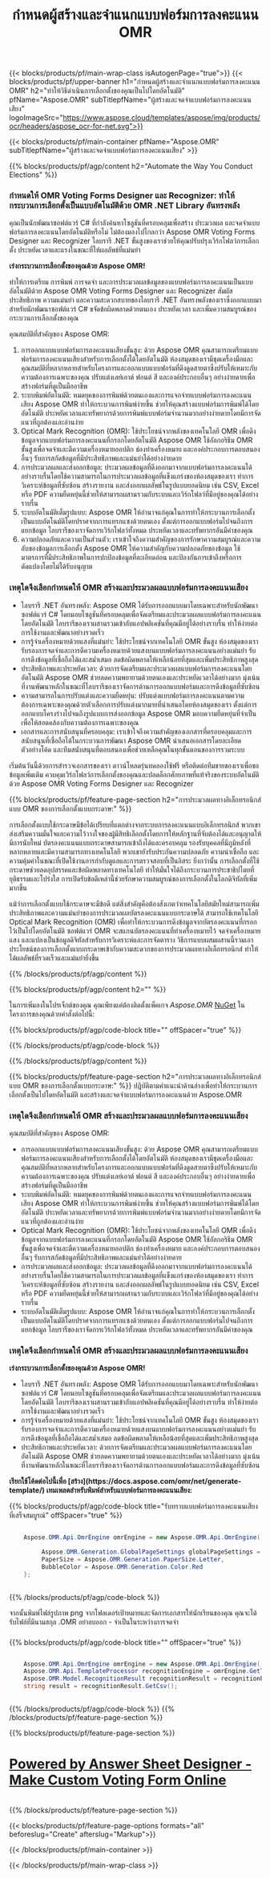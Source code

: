 ﻿---
title: กำหนดผู้สร้างและจำแนกแบบฟอร์มการลงคะแนน OMR
weight: 3920
url: /th/voting/form/
lang: th
langdirlevel: 2
locales: as,he,or,pa,ru,uk,ar,fa,bg,cs,da,de,es,el,hu,hr,fr,nl,id,it,lt,lv,mk,pl,pt,ro,sk,sl,sv,sr,vi,th,tr,ko,ja,bn,gu,hi,kn,mr,ne,ta,te,ur,sd
description: ทำให้การเตรียม การพิมพ์ การจดจำ และการประมวลผลข้อมูลของแบบฟอร์มการลงคะแนนเป็นแบบอัตโนมัติด้วย Aspose OMR Voting Forms Designer และ Recognizer สัมผัสประสิทธิภาพ ความแม่นยำ และความสะดวกอันทรงพลังของเรา
---

{{< blocks/products/pf/main-wrap-class isAutogenPage="true">}}
{{< blocks/products/pf/upper-banner h1="กำหนดผู้สร้างและจำแนกแบบฟอร์มการลงคะแนน OMR" h2="ทำให้วิธีดำเนินการเลือกตั้งของคุณเป็นไปโดยอัตโนมัติ" pfName="Aspose.OMR" subTitlepfName="ผู้สร้างและจดจำแบบฟอร์มการลงคะแนนเสียง" logoImageSrc="https://www.aspose.cloud/templates/aspose/img/products/ocr/headers/aspose_ocr-for-net.svg">}}

{{< blocks/products/pf/main-container pfName="Aspose.OMR" subTitlepfName="ผู้สร้างและจดจำแบบฟอร์มการลงคะแนนเสียง" >}}


{{% blocks/products/pf/agp/content h2="Automate the Way You Conduct Elections" %}}

<h3>กำหนดให้ OMR Voting Forms Designer และ Recognizer: ทำให้กระบวนการเลือกตั้งเป็นแบบอัตโนมัติด้วย OMR .NET Library อันทรงพลัง</h3>

<p>คุณเป็นนักพัฒนาซอฟต์แวร์ C# ที่กำลังค้นหาโซลูชันที่ครอบคลุมเพื่อสร้าง ประมวลผล และจดจำแบบฟอร์มการลงคะแนนโดยอัตโนมัติหรือไม่ ไม่ต้องมองไปไกลกว่า Aspose OMR Voting Forms Designer และ Recognizer ไลบรารี .NET ขั้นสูงของเราช่วยให้คุณปรับปรุงเวิร์กโฟลว์การเลือกตั้ง ประหยัดเวลาและแรงในขณะที่ให้ผลลัพธ์ที่แม่นยำ</p>

<p><b>เร่งกระบวนการเลือกตั้งของคุณด้วย Aspose OMR!</b></p>

<p>ทำให้การเตรียม การพิมพ์ การจดจำ และการประมวลผลข้อมูลของแบบฟอร์มการลงคะแนนเป็นแบบอัตโนมัติด้วย Aspose OMR Voting Forms Designer และ Recognizer สัมผัสประสิทธิภาพ ความแม่นยำ และความสะดวกสบายของไลบรารี .NET อันทรงพลังของเราซึ่งออกแบบมาสำหรับนักพัฒนาซอฟต์แวร์ C# ขจัดข้อผิดพลาดด้วยตนเอง ประหยัดเวลา และเพิ่มความสมบูรณ์ของกระบวนการเลือกตั้งของคุณ</p>

<p>คุณสมบัติที่สำคัญของ Aspose OMR:</p>

<ol>
	<li>การออกแบบแบบฟอร์มการลงคะแนนเสียงขั้นสูง: ด้วย Aspose OMR คุณสามารถเตรียมแบบฟอร์มการลงคะแนนเสียงสำหรับการเลือกตั้งได้โดยอัตโนมัติ ห้องสมุดของเรามีชุดเครื่องมือและคุณสมบัติที่หลากหลายสำหรับโครงการและออกแบบแบบฟอร์มที่ดึงดูดสายตาซึ่งปรับให้เหมาะกับความต้องการเฉพาะของคุณ ปรับแต่งเลย์เอาต์ ฟอนต์ สี และองค์ประกอบอื่นๆ อย่างง่ายดายเพื่อสร้างฟอร์มที่ดูเป็นมืออาชีพ</li>
	<li>ระบบพิมพ์อัตโนมัติ: หมดยุคของการพิมพ์ด้วยตนเองและการแจกจ่ายแบบฟอร์มการลงคะแนนเสียง Aspose OMR ทำให้กระบวนการพิมพ์ง่ายขึ้น ช่วยให้คุณสร้างแบบฟอร์มการพิมพ์ได้โดยอัตโนมัติ ประหยัดเวลาและทรัพยากรด้วยการพิมพ์แบบฟอร์มจำนวนมากอย่างง่ายดายโดยมีการจัดแนวที่ถูกต้องและอ่านง่าย</li>
	<li>Optical Mark Recognition (OMR): ใช้ประโยชน์จากพลังของเทคโนโลยี OMR เพื่อดึงข้อมูลจากแบบฟอร์มการลงคะแนนที่กรอกโดยอัตโนมัติ Aspose OMR ใช้อัลกอริธึม OMR ขั้นสูงเพื่อจดจำและตีความเครื่องหมายออปติก ช่องทำเครื่องหมาย และองค์ประกอบการตอบสนองอื่นๆ รับการสกัดข้อมูลที่มีประสิทธิภาพและแม่นยำได้อย่างง่ายดาย</li>
	<li>การประมวลผลและส่งออกข้อมูล: ประมวลผลข้อมูลที่ดึงออกมาจากแบบฟอร์มการลงคะแนนได้อย่างราบรื่นโดยใช้ความสามารถในการประมวลผลข้อมูลที่แข็งแกร่งของห้องสมุดของเรา ทำการวิเคราะห์ข้อมูลที่ซับซ้อน สร้างรายงาน และส่งออกผลลัพธ์ในรูปแบบยอดนิยม เช่น CSV, Excel หรือ PDF ความยืดหยุ่นนี้ช่วยให้สามารถผสานรวมกับระบบและเวิร์กโฟลว์ที่มีอยู่ของคุณได้อย่างราบรื่น</li>
	<li>ระบบอัตโนมัติเต็มรูปแบบ: Aspose OMR ให้อำนาจแก่คุณในการทำให้กระบวนการเลือกตั้งเป็นแบบอัตโนมัติโดยปราศจากการแทรกแซงด้วยตนเอง ตั้งแต่การออกแบบฟอร์มไปจนถึงการแยกข้อมูล ไลบรารีของเราจัดการเวิร์กโฟลว์ทั้งหมด ประหยัดเวลาและทรัพยากรอันมีค่าของคุณ</li>
    <li>ความปลอดภัยและความเป็นส่วนตัว: เราเข้าใจถึงความสำคัญของการรักษาความสมบูรณ์และความลับของข้อมูลการเลือกตั้ง Aspose OMR ให้ความสำคัญกับความปลอดภัยของข้อมูล ใช้มาตรการที่มีประสิทธิภาพในการปกป้องข้อมูลที่ละเอียดอ่อน และป้องกันการเข้าถึงหรือการดัดแปลงโดยไม่ได้รับอนุญาต</li>
</ol>

<h3>เหตุใดจึงเลือกกำหนดให้ OMR สร้างและประมวลผลแบบฟอร์มการลงคะแนนเสียง</h3>

<ul>
	<li>ไลบรารี .NET อันทรงพลัง: Aspose OMR ได้รับการออกแบบมาโดยเฉพาะสำหรับนักพัฒนาซอฟต์แวร์ C# โดยมอบโซลูชันที่ครอบคลุมเพื่อจัดเตรียมและประมวลผลแบบฟอร์มการลงคะแนนโดยอัตโนมัติ ไลบรารีของเราผสานรวมเข้ากับแอปพลิเคชันที่คุณมีอยู่ได้อย่างราบรื่น ทำให้ง่ายต่อการใช้งานและพัฒนาอย่างรวดเร็ว</li>
	<li>การรู้จำเครื่องหมายด้วยแสงที่แม่นยำ: ใช้ประโยชน์จากเทคโนโลยี OMR ขั้นสูง ห้องสมุดของเรารับรองการจดจำและการตีความเครื่องหมายด้วยแสงบนแบบฟอร์มการลงคะแนนอย่างแม่นยำ รับการดึงข้อมูลที่เชื่อถือได้และสม่ำเสมอ ลดข้อผิดพลาดให้เหลือน้อยที่สุดและเพิ่มประสิทธิภาพสูงสุด</li>
	<li>ประสิทธิภาพและประหยัดเวลา: ด้วยการจัดเตรียมและประมวลผลแบบฟอร์มการลงคะแนนโดยอัตโนมัติ Aspose OMR ช่วยลดความพยายามด้วยตนเองและประหยัดเวลาได้อย่างมาก มุ่งเน้นที่งานพัฒนาหลักในขณะที่ไลบรารีของเราจัดการด้านการออกแบบฟอร์มและการดึงข้อมูลที่ซับซ้อน</li>
	<li>ความสามารถในการปรับแต่งและความยืดหยุ่น: ปรับแต่งแบบฟอร์มการลงคะแนนตามความต้องการเฉพาะของคุณด้วยตัวเลือกการปรับแต่งมากมายที่นำเสนอโดยห้องสมุดของเรา ตั้งแต่การออกแบบโครงร่างไปจนถึงรูปแบบการส่งออกข้อมูล Aspose OMR มอบความยืดหยุ่นที่จำเป็นเพื่อให้สอดคล้องกับความต้องการเฉพาะของคุณ</li>
	<li>เอกสารและการสนับสนุนที่ครอบคลุม: เราเข้าใจถึงความสำคัญของเอกสารที่ครอบคลุมและการสนับสนุนที่เชื่อถือได้ในกระบวนการพัฒนา Aspose OMR นำเสนอเอกสารโดยละเอียด ตัวอย่างโค้ด และทีมสนับสนุนที่ตอบสนองเพื่อช่วยเหลือคุณในทุกขั้นตอนของการรวมระบบ</li>
</ul>

<p>เริ่มต้นวันนี้ด้วยการสำรวจเอกสารของเรา ดาวน์โหลดรุ่นทดลองใช้ฟรี หรือติดต่อทีมขายของเราเพื่อขอข้อมูลเพิ่มเติม ควบคุมเวิร์กโฟลว์การเลือกตั้งของคุณและปลดล็อกศักยภาพที่แท้จริงของระบบอัตโนมัติด้วย Aspose OMR Voting Forms Designer และ Recognizer</p> 

{{% blocks/products/pf/feature-page-section  h2="การประมวลผลทางอิเล็กทรอนิกส์แบบ OMR ของการเลือกตั้งแบบกระดาษ:" %}}

<p>การเลือกตั้งแบบใช้กระดาษมีข้อได้เปรียบที่แตกต่างจากระบบการลงคะแนนแบบอิเล็กทรอนิกส์ พวกเขาส่งเสริมความมั่นใจและความไว้วางใจของผู้มีสิทธิเลือกตั้งโดยการให้หลักฐานที่จับต้องได้และอนุญาตให้มีการนับใหม่ บัตรลงคะแนนแบบกระดาษสามารถเข้าถึงได้และครอบคลุม รองรับบุคคลที่มีภูมิหลังที่หลากหลายและมีความสามารถทางเทคโนโลยี พวกเขายังรับประกันความปลอดภัย ความน่าเชื่อถือ และความคุ้มค่าในขณะที่เปิดใช้งานการกำกับดูแลและการตรวจสอบที่เป็นอิสระ ยิ่งกว่านั้น การเลือกตั้งที่ใช้กระดาษช่วยลดอุปสรรคและข้อผิดพลาดทางเทคโนโลยี ทำให้มั่นใจได้ถึงกระบวนการประชาธิปไตยที่ยุติธรรมและโปร่งใส การเปิดรับข้อดีเหล่านี้ช่วยรักษาความสมบูรณ์ของการเลือกตั้งในโลกดิจิทัลที่เพิ่มมากขึ้น</p> 
<p>แม้ว่าการเลือกตั้งแบบใช้กระดาษจะมีข้อดี แต่สิ่งสำคัญคือต้องสังเกตว่าเทคโนโลยีสมัยใหม่สามารถเพิ่มประสิทธิภาพและความแม่นยำของการประมวลผลบัตรลงคะแนนแบบกระดาษได้ สามารถใช้เทคโนโลยี Optical Mark Recognition (OMR) เพื่อทำให้กระบวนการดึงข้อมูลจากบัตรลงคะแนนที่กรอกไว้เป็นไปโดยอัตโนมัติ ซอฟต์แวร์ OMR จะสแกนบัตรลงคะแนนที่ทำเครื่องหมายไว้ จดจำเครื่องหมายแสง และแปลงเป็นข้อมูลดิจิทัลสำหรับการวิเคราะห์และการจัดตาราง วิธีการแบบผสมผสานนี้รวมเอาประโยชน์ของการเลือกตั้งแบบกระดาษเข้ากับความสะดวกของการประมวลผลทางอิเล็กทรอนิกส์ ทำให้ได้ผลลัพธ์ที่รวดเร็วและแม่นยำยิ่งขึ้น</p> 

{{% /blocks/products/pf/agp/content %}}





{{% blocks/products/pf/agp/content h2="" %}}

ในการเพิ่มลงในโปรเจ็กต์ของคุณ คุณเพียงแค่ต้องติดตั้งแพ็คเกจ *Aspose.OMR* [NuGet](https://www.nuget.org/packages/aspose.omr) ในโครงการของคุณด้วยคำสั่งต่อไปนี้:

{{% blocks/products/pf/agp/code-block title="" offSpacer="true" %}}



{{% /blocks/products/pf/agp/code-block %}}

{{% /blocks/products/pf/agp/content %}}




{{% blocks/products/pf/feature-page-section  h2="การประมวลผลทางอิเล็กทรอนิกส์แบบ OMR ของการเลือกตั้งแบบกระดาษ:" %}}
ปฏิบัติตามคำแนะนำด้านล่างเพื่อทำให้กระบวนการเลือกตั้งเป็นไปโดยอัตโนมัติ และสร้างและจดจำแบบฟอร์มการลงคะแนนด้วย Aspose.OMR

<h3>เหตุใดจึงเลือกกำหนดให้ OMR สร้างและประมวลผลแบบฟอร์มการลงคะแนนเสียง</h3>

<p>คุณสมบัติที่สำคัญของ Aspose OMR:</p>
<ul>
	<li>การออกแบบแบบฟอร์มการลงคะแนนเสียงขั้นสูง: ด้วย Aspose OMR คุณสามารถเตรียมแบบฟอร์มการลงคะแนนเสียงสำหรับการเลือกตั้งได้โดยอัตโนมัติ ห้องสมุดของเรามีชุดเครื่องมือและคุณสมบัติที่หลากหลายสำหรับโครงการและออกแบบแบบฟอร์มที่ดึงดูดสายตาซึ่งปรับให้เหมาะกับความต้องการเฉพาะของคุณ ปรับแต่งเลย์เอาต์ ฟอนต์ สี และองค์ประกอบอื่นๆ อย่างง่ายดายเพื่อสร้างฟอร์มที่ดูเป็นมืออาชีพ</li>
	<li>ระบบพิมพ์อัตโนมัติ: หมดยุคของการพิมพ์ด้วยตนเองและการแจกจ่ายแบบฟอร์มการลงคะแนนเสียง Aspose OMR ทำให้กระบวนการพิมพ์ง่ายขึ้น ช่วยให้คุณสร้างแบบฟอร์มการพิมพ์ได้โดยอัตโนมัติ ประหยัดเวลาและทรัพยากรด้วยการพิมพ์แบบฟอร์มจำนวนมากอย่างง่ายดายโดยมีการจัดแนวที่ถูกต้องและอ่านง่าย</li>
	<li>Optical Mark Recognition (OMR): ใช้ประโยชน์จากพลังของเทคโนโลยี OMR เพื่อดึงข้อมูลจากแบบฟอร์มการลงคะแนนที่กรอกโดยอัตโนมัติ Aspose OMR ใช้อัลกอริธึม OMR ขั้นสูงเพื่อจดจำและตีความเครื่องหมายออปติก ช่องทำเครื่องหมาย และองค์ประกอบการตอบสนองอื่นๆ รับการสกัดข้อมูลที่มีประสิทธิภาพและแม่นยำได้อย่างง่ายดาย</li>
	<li>การประมวลผลและส่งออกข้อมูล: ประมวลผลข้อมูลที่ดึงออกมาจากแบบฟอร์มการลงคะแนนได้อย่างราบรื่นโดยใช้ความสามารถในการประมวลผลข้อมูลที่แข็งแกร่งของห้องสมุดของเรา ทำการวิเคราะห์ข้อมูลที่ซับซ้อน สร้างรายงาน และส่งออกผลลัพธ์ในรูปแบบยอดนิยม เช่น CSV, Excel หรือ PDF ความยืดหยุ่นนี้ช่วยให้สามารถผสานรวมกับระบบและเวิร์กโฟลว์ที่มีอยู่ของคุณได้อย่างราบรื่น</li>
	<li>ระบบอัตโนมัติเต็มรูปแบบ: Aspose OMR ให้อำนาจแก่คุณในการทำให้กระบวนการเลือกตั้งเป็นแบบอัตโนมัติโดยปราศจากการแทรกแซงด้วยตนเอง ตั้งแต่การออกแบบฟอร์มไปจนถึงการแยกข้อมูล ไลบรารีของเราจัดการเวิร์กโฟลว์ทั้งหมด ประหยัดเวลาและทรัพยากรอันมีค่าของคุณ</li>
</ul>

<h3>เหตุใดจึงเลือกกำหนดให้ OMR สร้างและประมวลผลแบบฟอร์มการลงคะแนนเสียง</h3>

<p></p>

<p><b>เร่งกระบวนการเลือกตั้งของคุณด้วย Aspose OMR!</b></p>

<ul type="1">
	<li>ไลบรารี .NET อันทรงพลัง: Aspose OMR ได้รับการออกแบบมาโดยเฉพาะสำหรับนักพัฒนาซอฟต์แวร์ C# โดยมอบโซลูชันที่ครอบคลุมเพื่อจัดเตรียมและประมวลผลแบบฟอร์มการลงคะแนนโดยอัตโนมัติ ไลบรารีของเราผสานรวมเข้ากับแอปพลิเคชันที่คุณมีอยู่ได้อย่างราบรื่น ทำให้ง่ายต่อการใช้งานและพัฒนาอย่างรวดเร็ว</li>
	<li>การรู้จำเครื่องหมายด้วยแสงที่แม่นยำ: ใช้ประโยชน์จากเทคโนโลยี OMR ขั้นสูง ห้องสมุดของเรารับรองการจดจำและการตีความเครื่องหมายด้วยแสงบนแบบฟอร์มการลงคะแนนอย่างแม่นยำ รับการดึงข้อมูลที่เชื่อถือได้และสม่ำเสมอ ลดข้อผิดพลาดให้เหลือน้อยที่สุดและเพิ่มประสิทธิภาพสูงสุด</li>
	<li>ประสิทธิภาพและประหยัดเวลา: ด้วยการจัดเตรียมและประมวลผลแบบฟอร์มการลงคะแนนโดยอัตโนมัติ Aspose OMR ช่วยลดความพยายามด้วยตนเองและประหยัดเวลาได้อย่างมาก มุ่งเน้นที่งานพัฒนาหลักในขณะที่ไลบรารีของเราจัดการด้านการออกแบบฟอร์มและการดึงข้อมูลที่ซับซ้อน</li>
</ul>

<p><b>เรียกใช้โค้ดต่อไปนี้เพื่อ [สร้าง](https://docs.aspose.com/omr/net/generate-template/) เทมเพลตสำหรับพิมพ์สำหรับแบบฟอร์มการลงคะแนนเสียง:</b></p>

{{% blocks/products/pf/agp/code-block title="รับทราบแบบฟอร์มการลงคะแนนเสียงที่เสร็จสมบูรณ์" offSpacer="true" %}}

```cs

    Aspose.OMR.Api.OmrEngine omrEngine = new Aspose.OMR.Api.OmrEngine();

         Aspose.OMR.Generation.GlobalPageSettings globalPageSettings = new Aspose.OMR.Generation.GlobalPageSettings() {
         PaperSize = Aspose.OMR.Generation.PaperSize.Letter,
         BubbleColor = Aspose.OMR.Generation.Color.Red
    };
    
```

{{% /blocks/products/pf/agp/code-block %}}


<p>จากนั้นพิมพ์ไฟล์รูปภาพ png จากโฟลเดอร์เป้าหมายและจัดการเอกสารให้นักเรียนของคุณ คุณจะได้รับไฟล์ที่มีนามสกุล .OMR อย่าลบออก - จำเป็นในระหว่างการจดจำ</p>

<h3></h3>

<p></p>
<p></p>

{{% blocks/products/pf/agp/code-block title="" offSpacer="true" %}}

```cs

    Aspose.OMR.Api.OmrEngine omrEngine = new Aspose.OMR.Api.OmrEngine();
    Aspose.OMR.Api.TemplateProcessor recognitionEngine = omrEngine.GetTemplateProcessor("YourVotingFormTemplate.omr");
    Aspose.OMR.Model.RecognitionResult recognitionResult = recognitionEngine.RecognizeImage("scanned-sheets/Sandeep-Vaishya.png");
    string result = recognitionResult.GetCsv();
    
```

{{% /blocks/products/pf/agp/code-block %}}
{{% /blocks/products/pf/feature-page-section %}}


<!-- Powered By - Link to OMR App pages -->
{{% blocks/products/pf/feature-page-section %}}
<a href="https://products.aspose.app/omr/answer-sheet-designer/">
    <h4 style="font-size: 20pt;">
        Powered by Answer Sheet Designer - Make Custom Voting Form Online
    </h4>
</a>
{{% /blocks/products/pf/feature-page-section %}}

{{< blocks/products/pf/feature-page-options formats="all" beforeslug="Create" afterslug="Markup">}}


{{< /blocks/products/pf/main-container >}}

{{< /blocks/products/pf/main-wrap-class >}}
